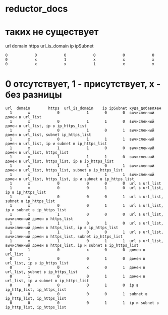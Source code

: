 # reductor_docs

# таких не существует

  url       domain        https url_is_domain          ip     ipSubnet

    0            0            0            0            0            0	
    0            x            1            x            x            x
    0            x            x            1            x            x

  # 0 отсутствует, 1 - присутствует, x - без разницы
  
    url  domain        https  url_is_domain    ip ipSubnet куда_добавляем
      1       x            0            1       0       0  вычисленный домен в url_list
      1       x            0            1       1       0  вычисленный домен в url_list, ip в ip_https_list
      1       x            0            1       0       1  вычисленный домен в url_list, subnet ip_https_list
      1       x            0            1       1       1  вычисленный домен в url_list, ip и subnet в ip_https_list
      1       x            1            1       0       0  вычисленный домен в url_list, https_list
      1       x            1            1       1       0  вычисленный домен в url_list, https_list, ip в ip_https_list
      1       x            1            1       0       1  вычисленный домен в url_list, https_list, subnet в ip_https_list
      1       x            1            1       1       1  вычисленный домен в url_list, https_list, ip и subnet в ip_https_list
      1       x            0            0       0       0  url в url_list
      1       x            0            0       1       0  url в url_list, ip в ip_https_list
      1       x            0            0       0       1  url в url_list, subnet в ip_https_list
      1       x            0            0       1       1  url в url_list, ip и subnet в ip_https_list
      1       x            1            0       0       0  url в url_list, вычисленный домен в https_list
      1       x            1            0       1       0  url в url_list, вычисленный домен в https_list, ip в ip_https_list
      1       x            1            0       0       1  url в url_list, вычисленный домен в https_list, subnet ip_https_list
      1       x            1            0       1       1  url в url_list, вычисленный домен в https_list, ip и subnet в ip_https_list
      0       1            0            x       0       0  домен в url_list
      0       1            0            0       1       0  домен в url_list, ip в ip_https_list 
      0       1            0            x       0       1  домен в url_list, subnet в ip_https_list
      0       1            0            0       1       1  домен в url_list, ip и subnet в ip_https_list
      0       0            0            0       1       0  ip в ip_http_list, ip_https_list
      0       0            0            0       0       1  subnet в ip_http_list, ip_https_list
      0       0            0            0       1       1  ip и subnet в ip_http_list, ip_https_list
